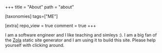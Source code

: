 +++
title = "About"
path = "about"

[taxonomies]
tags=["ME"]

[extra]
repo_view = true
comment = true
+++

I am a software engineer and I like teaching and simleys :). 
I am a big fan of the [Zola](https://www.getzola.org/documentation/deployment/github-pages/) static site generator and I am using it to build this site.
Please help yourself with clicking around. 